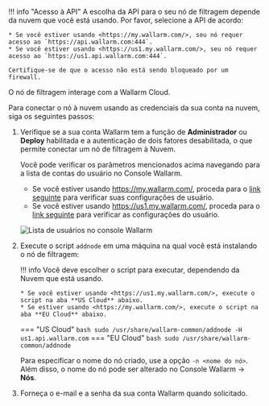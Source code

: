 [img-wl-console-users]:         ../images/check-users.png

[link-wl-console-us]:              https://us1.my.wallarm.com/
[link-wl-console-eu]:              https://my.wallarm.com/
[link-wl-console-users-us]:        https://us1.my.wallarm.com/settings/users
[link-wl-console-users-eu]:        https://my.wallarm.com/settings/users

!!! info "Acesso à API"
    A escolha da API para o seu nó de filtragem depende da nuvem que você está usando. Por favor, selecione a API de acordo:

    * Se você estiver usando <https://my.wallarm.com/>, seu nó requer acesso ao `https://api.wallarm.com:444`.
    * Se você estiver usando <https://us1.my.wallarm.com/>, seu nó requer acesso ao `https://us1.api.wallarm.com:444`.
  
    Certifique-se de que o acesso não está sendo bloqueado por um firewall.

O nó de filtragem interage com a Wallarm Cloud. 

Para conectar o nó à nuvem usando as credenciais da sua conta na nuvem, siga os seguintes passos:

1. Verifique se a sua conta Wallarm tem a função de **Administrador** ou **Deploy** habilitada e a autenticação de dois fatores desabilitada, o que permite conectar um nó de filtragem à Nuvem. 

    Você pode verificar os parâmetros mencionados acima navegando para a lista de contas do usuário no Console Wallarm.
    
    * Se você estiver usando <https://my.wallarm.com/>, proceda para o [link seguinte][link-wl-console-users-eu] para verificar suas configurações de usuário.
    * Se você estiver usando <https://us1.my.wallarm.com/>, proceda para o [link seguinte][link-wl-console-users-us] para verificar as configurações do usuário.

    ![Lista de usuários no console Wallarm][img-wl-console-users]

        
2.  Execute o script `addnode` em uma máquina na qual você está instalando o nó de filtragem:

    !!! info
        Você deve escolher o script para executar, dependendo da Nuvem que está usando.
    
        * Se você estiver usando <https://us1.my.wallarm.com/>, execute o script na aba **US Cloud** abaixo.
        * Se estiver usando <https://my.wallarm.com/>, execute o script na aba **EU Cloud** abaixo.

    === "US Cloud"
        ``` bash
        sudo /usr/share/wallarm-common/addnode -H us1.api.wallarm.com
        ```
    === "EU Cloud"
        ``` bash
        sudo /usr/share/wallarm-common/addnode
        ```
    
    Para especificar o nome do nó criado, use a opção `-n <nome do nó>`. Além disso, o nome do nó pode ser alterado no Console Wallarm → **Nós**.

3.  Forneça o e-mail e a senha da sua conta Wallarm quando solicitado.